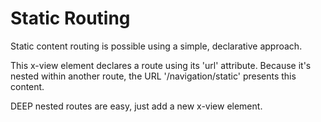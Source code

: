 # Static Routing

Static content routing is possible using a simple, declarative approach.

This x-view element declares a route using its 'url' attribute. Because it's nested within another route, the URL '/navigation/static' presents this content.

DEEP nested routes are easy, just add a new x-view element.